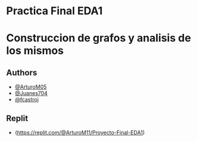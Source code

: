 # Practica Final EDA1
# Construccion de grafos y analisis de los mismos

## Authors

- [@ArturoM05](https://github.com/ArturoM05)
- [@Juanes704](https://github.com/Juanes704)
- [@fcastroj](https://github.com/fcastroj)

## Replit
- (https://replit.com/@ArturoM11/Proyecto-Final-EDA1)
